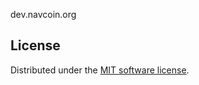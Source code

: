 dev.navcoin.org


License
---------------------
Distributed under the [MIT software license](http://www.opensource.org/licenses/mit-license.php).

